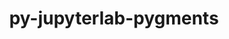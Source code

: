 ---
title: "py-jupyterlab-pygments"
layout: cache
categories: [package, v0.18.0]
meta: {"versions": ["0.1.2"], "compilers": ["gcc@=7.5.0"], "oss": ["ubuntu18.04"], "platforms": ["linux"], "targets": ["x86_64"], "stacks": ["data-vis-sdk", "e4s", "root"], "num_specs": 3, "num_specs_by_stack": {"root": 3, "data-vis-sdk": 1, "e4s": 2}}
spec_details: [{"hash": "pqovq3et6xadckos63xwjzcstfi2ukj3", "compiler": "gcc@=7.5.0", "versions": ["0.1.2"], "os": "ubuntu18.04", "platform": "linux", "target": "x86_64", "variants": [], "stacks": ["root", "data-vis-sdk"], "size": "-", "tarball": "https://binaries.spack.io/v0.18.0/build_cache/linux-ubuntu18.04-x86_64/gcc-7.5.0/py-jupyterlab-pygments-0.1.2/linux-ubuntu18.04-x86_64-gcc-7.5.0-py-jupyterlab-pygments-0.1.2-pqovq3et6xadckos63xwjzcstfi2ukj3.spack"}, {"hash": "lcwumawbsbv3aiois4rmxyfbqdsrgk7c", "compiler": "gcc@=7.5.0", "versions": ["0.1.2"], "os": "ubuntu18.04", "platform": "linux", "target": "x86_64", "variants": [], "stacks": ["e4s", "root"], "size": "-", "tarball": "https://binaries.spack.io/v0.18.0/build_cache/linux-ubuntu18.04-x86_64/gcc-7.5.0/py-jupyterlab-pygments-0.1.2/linux-ubuntu18.04-x86_64-gcc-7.5.0-py-jupyterlab-pygments-0.1.2-lcwumawbsbv3aiois4rmxyfbqdsrgk7c.spack"}, {"hash": "3vqxebufpjm5mbpqnajyfo5tfvtb5vh2", "compiler": "gcc@=7.5.0", "versions": ["0.1.2"], "os": "ubuntu18.04", "platform": "linux", "target": "x86_64", "variants": [], "stacks": ["e4s", "root"], "size": "-", "tarball": "https://binaries.spack.io/v0.18.0/build_cache/linux-ubuntu18.04-x86_64/gcc-7.5.0/py-jupyterlab-pygments-0.1.2/linux-ubuntu18.04-x86_64-gcc-7.5.0-py-jupyterlab-pygments-0.1.2-3vqxebufpjm5mbpqnajyfo5tfvtb5vh2.spack"}]
---